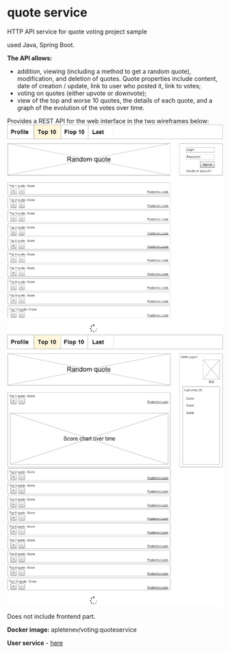 # quote service

HTTP API service for quote voting project sample

used Java, Spring Boot.

**The API allows:**

* addition, viewing (including a method to get a random quote), modification, and deletion of quotes. Quote properties include content, date of creation / update, link to user who posted it, link to votes;
* voting on quotes (either upvote or downvote);
* view of the top and worse 10 quotes, the details of each quote, and a graph of the evolution of the votes over time.

Provides a REST API for the web interface in the two wireframes below:
![img.png](readme_img1.png)
![img_1.png](readme_img2.png)

Does not include frontend part.

**Docker image:** apletenev/voting:quoteservice

**User service** - [here](https://github.com/APletenev/userservice)
